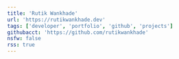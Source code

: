 ```yaml
---
title: 'Rutik Wankhade'
url: 'https://rutikwankhade.dev'
tags: ['developer', 'portfolio', 'github', 'projects']
githubacct: 'https://github.com/rutikwankhade'
nsfw: false
rss: true
---
```

